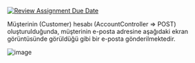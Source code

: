 [![Review Assignment Due Date](https://classroom.github.com/assets/deadline-readme-button-22041afd0340ce965d47ae6ef1cefeee28c7c493a6346c4f15d667ab976d596c.svg)](https://classroom.github.com/a/j2ZX7IYR)


Müşterinin (Customer) hesabı (AccountController => POST) oluşturulduğunda, müşterinin e-posta adresine aşağıdaki ekran görüntüsünde görüldüğü gibi bir e-posta gönderilmektedir.

![image](https://github.com/user-attachments/assets/3f360269-b89d-4146-96e5-b11a87827862)

